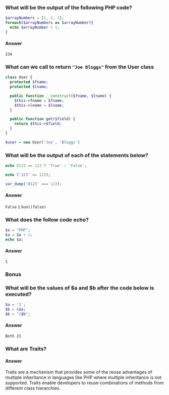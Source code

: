 ### What will be the output of the following PHP code?

```php
$arrayNumbers = [1, 2, 3];
foreach($arrayNumbers as $arrayNumber){
  echo $arrayNumber + 1;
}
```

#### Answer
`234`

### What can we call to return `"Joe Bloggs"` from the User class
```php
class User {
  protected $fname;
  protected $lname;

  public function __construct($fname, $lname) {
    $this->fname = $fname;
    $this->lname = $lname;
  }

  public function get($field) {
    return $this->$field;
  }
}

$user = new User('Joe', 'Bloggs')
```

### What will be the output of each of the statements below?

```php
echo 0123 == 123 ? 'True' : 'False';

echo ('123' == 123);

var_dump('0123' === 123);
```

#### Answer

`False`
`1`
`bool(false)`


### What does the follow code echo?

```php
$a = "PHP";
$a = $a + 1;
echo $a;
```
#### Answer
`1`

### Bonus

### What will be the values of $a and $b after the code below is executed?

```php
$a = '1';
$b = &$a;
$b = "2$b";
```

#### Answer
`Both 21`

### What are Traits?

#### Answer
Traits are a mechanism that provides some of the reuse advantages of multiple inheritance in languages like PHP where multiple inheritance is not supported. Traits enable developers to reuse combinations of methods from different class hierarchies.

